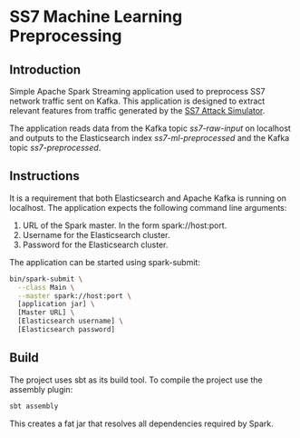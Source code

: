 # SS7 Machine Learning Preprocessing

## Introduction
Simple Apache Spark Streaming application used to preprocess SS7 network
traffic sent on Kafka. This application is designed to extract relevant
features from traffic generated by the [SS7 Attack
Simulator](https://github.com/polarking/jss7-attack-simulator).

The application reads data from the Kafka topic *ss7-raw-input* on localhost
and outputs to the Elasticsearch index *ss7-ml-preprocessed* and the Kafka
topic *ss7-preprocessed*.

## Instructions
It is a requirement that both Elasticsearch and Apache Kafka is running on
localhost. The application expects the following command line arguments:

1. URL of the Spark master. In the form spark://host:port.
2. Username for the Elasticsearch cluster.
3. Password for the Elasticsearch cluster.

The application can be started using spark-submit:

```bash
bin/spark-submit \
  --class Main \
  --master spark://host:port \
  [application jar] \
  [Master URL] \
  [Elasticsearch username] \
  [Elasticsearch password]
```

## Build
The project uses sbt as its build tool. To compile the project use the assembly plugin:

```bash
sbt assembly
```

This creates a fat jar that resolves all dependencies required by Spark.
